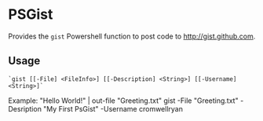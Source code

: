PSGist
====================

Provides the `gist` Powershell function to post code to http://gist.github.com.

Usage
--------------------
	`gist [[-File] <FileInfo>] [[-Description] <String>] [[-Username] <String>]` 

Example:
	"Hello World!" | out-file "Greeting.txt"
	gist -File "Greeting.txt" -Desription "My First PsGist" -Username cromwellryan

